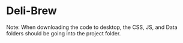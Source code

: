 # Deli-Brew

Note: When downloading the code to desktop, the CSS, JS, and Data folders should be going into the project folder.

